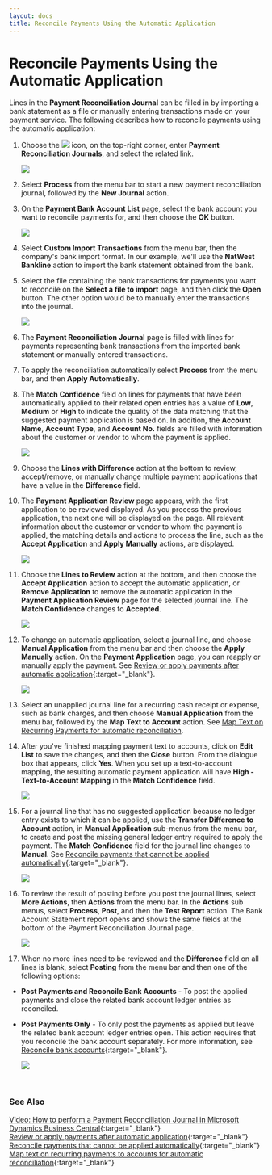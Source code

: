 ```yaml
---
layout: docs
title: Reconcile Payments Using the Automatic Application 
---
```


# Reconcile Payments Using the Automatic Application 
Lines in the **Payment Reconciliation Journal** can be filled in by importing a bank statement as a file or manually entering transactions made on your payment service. The following describes how to reconcile payments using the automatic application:
1. Choose the ![](media/search_icon.png) icon, on the top-right corner, enter **Payment Reconciliation Journals**, and select the related link.

   ![](media/garagehive-payment-reconciliation1.gif)

2. Select **Process** from the menu bar to start a new payment reconciliation journal, followed by the **New Journal** action.
3. On the **Payment Bank Account List** page, select the bank account you want to reconcile payments for, and then choose the **OK** button.

   ![](media/garagehive-payment-reconciliation2.gif)

4. Select **Custom Import Transactions** from the menu bar, then the company's bank import format. In our example, we'll use the **NatWest Bankline** action to import the bank statement obtained from the bank.
5. Select the file containing the bank transactions for payments you want to reconcile on the **Select a file to import** page, and then click the **Open** button. The other option would be to manually enter the transactions into the journal.

   ![](media/garagehive-payment-reconciliation3.gif)

6. The **Payment Reconciliation Journal** page is filled with lines for payments representing bank transactions from the imported bank statement or manually entered transactions.
7. To apply the reconciliation automatically select **Process** from the menu bar, and then **Apply Automatically**.
8. The **Match Confidence** field on lines for payments that have been automatically applied to their related open entries has a value of **Low**, **Medium** or **High** to indicate the quality of the data matching that the suggested payment application is based on. In addition, the **Account Name**, **Account Type**, and **Account No.** fields are filled with information about the customer or vendor to whom the payment is applied.

   ![](media/garagehive-payment-reconciliation4.gif)

9. Choose the **Lines with Difference** action at the bottom to review, accept/remove, or manually change multiple payment applications that have a value in the **Difference** field.
10. The **Payment Application Review** page appears, with the first application to be reviewed displayed. As you process the previous application, the next one will be displayed on the page. All relevant information about the customer or vendor to whom the payment is applied, the matching details and actions to process the line, such as the **Accept Application** and **Apply Manually** actions, are displayed.

    ![](media/garagehive-payment-reconciliation5.gif)

11. Choose the **Lines to Review** action at the bottom, and then choose the **Accept Application** action to accept the automatic application, or **Remove Application** to remove the automatic application in the **Payment Application Review** page for the selected journal line. The **Match Confidence** changes to **Accepted**.

    ![](media/garagehive-payment-reconciliation6.gif)

12. To change an automatic application, select a journal line, and choose **Manual Application** from the menu bar and then choose the **Apply Manually** action. On the **Payment Application** page, you can reapply or manually apply the payment. See [Review or apply payments after automatic application](garagehive-review-or-apply-payments-after-automatic-application.html){:target="_blank"}.

    ![](media/garagehive-payment-reconciliation7.gif)

14. Select an unapplied journal line for a recurring cash receipt or expense, such as bank charges, and then choose **Manual Application** from the menu bar, followed by the **Map Text to Account** action. See [Map Text on Recurring Payments for automatic reconciliation](docs\garagehive-map-text-on-recurring-payments-to-accounts-for-automatic-reconciliation.html).
15. After you've finished mapping payment text to accounts, click on **Edit List** to save the changes, and then the **Close** button. From the dialogue box that appears, click **Yes**. When you set up a text-to-account mapping, the resulting automatic payment application will have **High - Text-to-Account Mapping** in the **Match Confidence** field.

    ![](media/garagehive-payment-reconciliation8.gif)

16. For a journal line that has no suggested application because no ledger entry exists to which it can be applied, use the **Transfer Difference to Account** action, in **Manual Application** sub-menus from the menu bar, to create and post the missing general ledger entry required to apply the payment. The **Match Confidence** field for the journal line changes to **Manual**. See [Reconcile payments that cannot be applied automatically](garagehive-reconcile-payments-that-cannot-be-applied-automatically.html){:target="_blank"}.

    ![](media/garagehive-payment-reconciliation9.gif)

17. To review the result of posting before you post the journal lines, select **More Actions**, then **Actions** from the menu bar. In the **Actions** sub menus, select **Process**, **Post**, and then the **Test Report** action. The Bank Account Statement report opens and shows the same fields at the bottom of the Payment Reconciliation Journal page.

    ![](media/garagehive-payment-reconciliation9.gif)

18. When no more lines need to be reviewed and the **Difference** field on all lines is blank, select **Posting** from the menu bar and then one of the following options:
- **Post Payments and Reconcile Bank Accounts** - To post the applied payments and close the related bank account ledger entries as reconciled.
- **Post Payments Only** - To only post the payments as applied but leave the related bank account ledger entries open. This action requires that you reconcile the bank account separately. For more information, see [Reconcile bank accounts](garagehive-reconcile-bank-accounts.html){:target="_blank"}.

    ![](media/garagehive-payment-reconciliation11.gif)

<br>

### **See Also**

[Video: How to perform a Payment Reconciliation Journal in Microsoft Dynamics Business Central](https://www.youtube.com/watch?v=WiAnm_VUQVQ){:target="_blank"} \
[Review or apply payments after automatic application](garagehive-review-or-apply-payments-after-automatic-application.html){:target="_blank"} \
[Reconcile payments that cannot be applied automatically](garagehive-reconcile-payments-that-cannot-be-applied-automatically.html){:target="_blank"} \
[Map text on recurring payments to accounts for automatic reconciliation](garagehive-map-text-on-recurring-payments-to-accounts-for-automatic-reconciliation.html){:target="_blank"} 